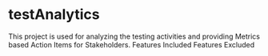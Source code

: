 # testAnalytics
This project is used for analyzing the testing activities and providing Metrics based Action Items for Stakeholders.
Features Included
Features Excluded
